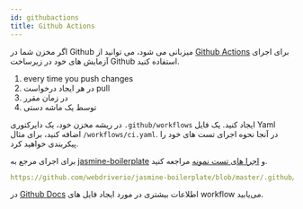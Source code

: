 ```yaml
---
id: githubactions
title: Github Actions
---
```


اگر مخزن شما در Github میزبانی می شود، می توانید از [Github Actions](https://docs.github.com/en/actions/getting-started-with-github-actions/about-github-actions#about-github-actions) برای اجرای آزمایش های خود در زیرساخت Github استفاده کنید.

1. every time you push changes
2. در هر ایجاد درخواست pull
3. در زمان مقرر
4. توسط یک ماشه دستی

در ریشه مخزن خود، یک دایرکتوری `.github/workflows` ایجاد کنید. یک فایل Yaml اضافه کنید، برای مثال `/workflows/ci.yaml`. در آنجا نحوه اجرای تست های خود را پیکربندی خواهید کرد.

برای اجرای مرجع به [jasmine-boilerplate](https://github.com/webdriverio/jasmine-boilerplate/blob/master/.github/workflows/ci.yaml) و [اجرا های تست نمونه](https://github.com/webdriverio/jasmine-boilerplate/actions?query=workflow%3ACI) مراجعه کنید.

```yaml reference
https://github.com/webdriverio/jasmine-boilerplate/blob/master/.github/workflows/ci.yaml
```

در [Github Docs](https://docs.github.com/en/actions/configuring-and-managing-workflows/configuring-a-workflow#creating-a-workflow-file) اطلاعات بیشتری در مورد ایجاد فایل های workflow می‌یابید.
